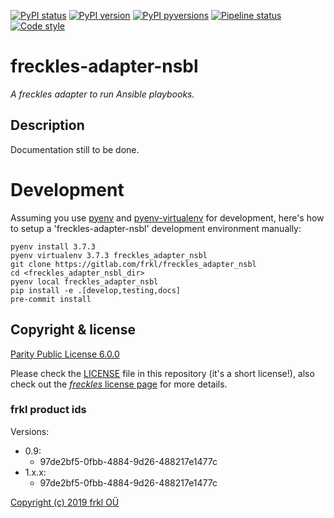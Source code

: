 [![PyPI status](https://img.shields.io/pypi/status/freckles-adapter-nsbl.svg)](https://pypi.python.org/pypi/freckles-adapter-nsbl/)
[![PyPI version](https://img.shields.io/pypi/v/freckles-adapter-nsbl.svg)](https://pypi.python.org/pypi/freckles-adapter-nsbl/)
[![PyPI pyversions](https://img.shields.io/pypi/pyversions/freckles-adapter-nsbl.svg)](https://pypi.python.org/pypi/freckles-adapter-nsbl/)
[![Pipeline status](https://gitlab.com/freckles-io/freckles-adapter-nsbl/badges/develop/pipeline.svg)](https://gitlab.com/frkl/freckles-adapter-nsbl/pipelines)
[![Code style](https://img.shields.io/badge/code%20style-black-000000.svg)](https://github.com/ambv/black)

# freckles-adapter-nsbl

*A freckles adapter to run Ansible playbooks.*


## Description

Documentation still to be done.

# Development

Assuming you use [pyenv](https://github.com/pyenv/pyenv) and [pyenv-virtualenv](https://github.com/pyenv/pyenv-virtualenv) for development, here's how to setup a 'freckles-adapter-nsbl' development environment manually:

    pyenv install 3.7.3
    pyenv virtualenv 3.7.3 freckles_adapter_nsbl
    git clone https://gitlab.com/frkl/freckles_adapter_nsbl
    cd <freckles_adapter_nsbl_dir>
    pyenv local freckles_adapter_nsbl
    pip install -e .[develop,testing,docs]
    pre-commit install


## Copyright & license

[Parity Public License 6.0.0](https://licensezero.com/licenses/parity)


Please check the [LICENSE](/LICENSE) file in this repository (it's a short license!), also check out the [*freckles* license page](https://freckles.io/license) for more details.

### frkl product ids

Versions:

  - 0.9:
    - 97de2bf5-0fbb-4884-9d26-488217e1477c
  - 1.x.x:  
    - 97de2bf5-0fbb-4884-9d26-488217e1477c

[Copyright (c) 2019 frkl OÜ](https://frkl.io)
